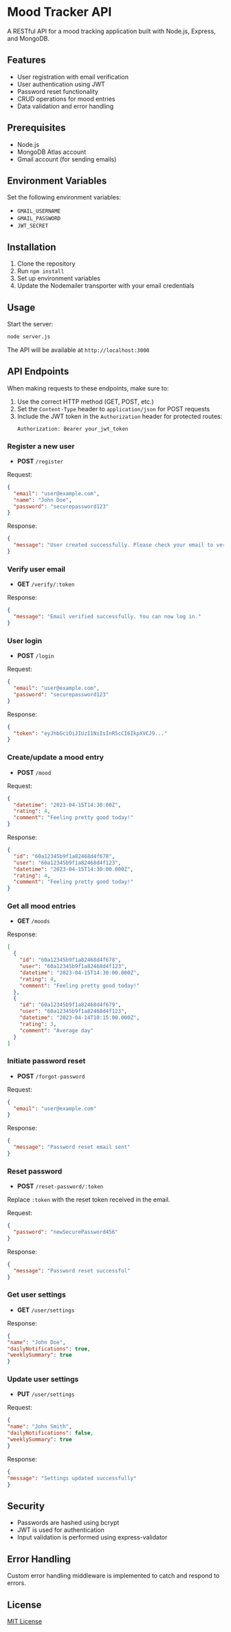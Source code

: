# Mood Tracker API

A RESTful API for a mood tracking application built with Node.js, Express, and MongoDB.

## Features

- User registration with email verification
- User authentication using JWT
- Password reset functionality
- CRUD operations for mood entries
- Data validation and error handling

## Prerequisites

- Node.js
- MongoDB Atlas account
- Gmail account (for sending emails)

## Environment Variables

Set the following environment variables:

- `GMAIL_USERNAME`
- `GMAIL_PASSWORD`
- `JWT_SECRET`

## Installation

1. Clone the repository
2. Run `npm install`
3. Set up environment variables
4. Update the Nodemailer transporter with your email credentials

## Usage

Start the server:

```zsh
node server.js
```

The API will be available at `http://localhost:3000`

## API Endpoints

When making requests to these endpoints, make sure to:

1. Use the correct HTTP method (GET, POST, etc.)
2. Set the `Content-Type` header to `application/json` for POST requests
3. Include the JWT token in the `Authorization` header for protected routes:
   ```
   Authorization: Bearer your_jwt_token
   ```

### Register a new user

- **POST** `/register`

Request:

```json
{
  "email": "user@example.com",
  "name": "John Doe",
  "password": "securepassword123"
}
```

Response:

```json
{
  "message": "User created successfully. Please check your email to verify your account."
}
```

### Verify user email

- **GET** `/verify/:token`

Response:

```json
{
  "message": "Email verified successfully. You can now log in."
}
```

### User login

- **POST** `/login`

Request:

```json
{
  "email": "user@example.com",
  "password": "securepassword123"
}
```

Response:

```json
{
  "token": "eyJhbGciOiJIUzI1NiIsInR5cCI6IkpXVCJ9..."
}
```

### Create/update a mood entry

- **POST** `/mood`

Request:

```json
{
  "datetime": "2023-04-15T14:30:00Z",
  "rating": 4,
  "comment": "Feeling pretty good today!"
}
```

Response:

```json
{
  "id": "60a12345b9f1a82468d4f678",
  "user": "60a12345b9f1a82468d4f123",
  "datetime": "2023-04-15T14:30:00.000Z",
  "rating": 4,
  "comment": "Feeling pretty good today!"
}
```

### Get all mood entries

- **GET** `/moods`

Response:

```json
[
  {
    "id": "60a12345b9f1a82468d4f678",
    "user": "60a12345b9f1a82468d4f123",
    "datetime": "2023-04-15T14:30:00.000Z",
    "rating": 4,
    "comment": "Feeling pretty good today!"
  },
  {
    "id": "60a12345b9f1a82468d4f679",
    "user": "60a12345b9f1a82468d4f123",
    "datetime": "2023-04-14T10:15:00.000Z",
    "rating": 3,
    "comment": "Average day"
  }
]
```

### Initiate password reset

- **POST** `/forgot-password`

Request:

```json
{
  "email": "user@example.com"
}
```

Response:

```json
{
  "message": "Password reset email sent"
}
```

### Reset password

- **POST** `/reset-password/:token`

Replace `:token` with the reset token received in the email.

Request:

```json
{
  "password": "newSecurePassword456"
}
```

Response:

```json
{
  "message": "Password reset successful"
}
```

### Get user settings

- **GET** `/user/settings`

Response:

```json
{
"name": "John Doe",
"dailyNotifications": true,
"weeklySummary": true
}
```

### Update user settings

- **PUT** `/user/settings`

Request:

```json
{
"name": "John Smith",
"dailyNotifications": false,
"weeklySummary": true
}
```

Response:

```json
{
"message": "Settings updated successfully"
}
```

## Security

- Passwords are hashed using bcrypt
- JWT is used for authentication
- Input validation is performed using express-validator

## Error Handling

Custom error handling middleware is implemented to catch and respond to errors.

## License

[MIT License](https://opensource.org/licenses/MIT)
